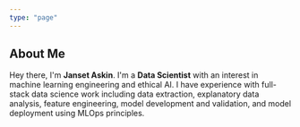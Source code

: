```yaml
---
type: "page"
---
```


## About Me
Hey there, I'm **Janset Askin**. I'm a **Data Scientist** with an interest in machine learning engineering and ethical AI. I have experience with full-stack data science work including data extraction, explanatory data analysis, feature engineering, model development and validation, and model deployment using MLOps principles.